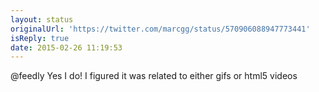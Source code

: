 ```yaml
---
layout: status
originalUrl: 'https://twitter.com/marcgg/status/570906088947773441'
isReply: true
date: 2015-02-26 11:19:53
---
```


@feedly Yes I do! I figured it was related to either gifs or html5 videos
